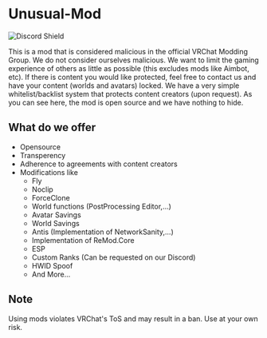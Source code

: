 # Unusual-Mod

![Discord Shield](https://discordapp.com/api/guilds/967152468318363689/widget.png?style=shield)

This is a mod that is considered malicious in the official VRChat Modding Group.
We do not consider ourselves malicious. 
We want to limit the gaming experience of others as little as possible (this excludes mods like Aimbot, etc).
If there is content you would like protected, feel free to contact us and have your content (worlds and avatars) locked.
We have a very simple whitelist/backlist system that protects content creators (upon request).
As you can see here, the mod is open source and we have nothing to hide.

## What do we offer

- Opensource
- Transperency
- Adherence to agreements with content creators
- Modifications like
  - Fly
  - Noclip
  - ForceClone
  - World functions (PostProcessing Editor,...)
  - Avatar Savings
  - World Savings
  - Antis (Implementation of NetworkSanity,...)
  - Implementation of ReMod.Core
  - ESP
  - Custom Ranks (Can be requested on our Discord)
  - HWID Spoof
  - And More...

## Note
Using mods violates VRChat's ToS and may result in a ban. Use at your own risk.
